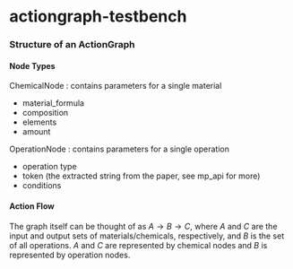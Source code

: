 # actiongraph-testbench
### Structure of an ActionGraph
#### Node Types
ChemicalNode : contains parameters for a single material
- material_formula
- composition
- elements
- amount

OperationNode : contains parameters for a single operation
- operation type
- token (the extracted string from the paper, see mp_api for more)
- conditions

#### Action Flow
The graph itself can be thought of as $A \rightarrow B \rightarrow C$,
where $A$ and $C$ are the input and output sets of
materials/chemicals, respectively, and $B$ is the set of all operations.
$A$ and $C$ are represented by chemical nodes and $B$ is represented by
operation nodes.
